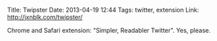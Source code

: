 Title: Twipster
Date: 2013-04-19 12:44
Tags: twitter, extension
Link: http://jxnblk.com/twipster/

Chrome and Safari extension: "Simpler, Readabler Twitter". Yes, please.